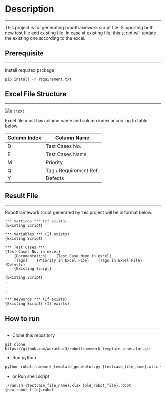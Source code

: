 
# Description
---
This project is for generating robotframework script file. Supporting both new test file and existing file. In case of existing file, this script will update the existing one according to the excel.  

## Prerequisite
---
Install required package
```shell
pip install -r requirement.txt
```

## Excel File Structure
---

![alt text](https://www.img.in.th/images/46f85264e853bfdc14ba83d8b738eefa.png)

Excel file must has column name and column index according to table below  

|Column Index|Column Name|
|--|--|
|D|Test Cases No.|
|E|Test Cases Name|
|M|Priority|
|Q|Tag / Requirement Ref.|
|Y|Defects|  

## Result File
---
Robotframework script generated by this project will be in format below.
```
*** Settings *** (If exists)
{Existing Script}

*** Variables *** (If exists)
{Existing Script}

*** Test Cases ***
{Test Cases No. in excel}
    [Documentation]    {Test Case Name in excel}
    [Tags]    {Priority in Excel File}    {Tags in Excel File}    {Defects}
    {Existing Script}

{Existing Script}
.
.
.

*** Keywords *** (If exists)
{Existing Script} (If exists)
```

## How to run
---  

- Clone this repository  
```shell
git clone https://github.com/worachai3/robotframework_template_generator.git
```
- Run python  
```python
python robotframework_template_generator.py {testcase_file_name}.xlsx {old_robot_file}.robot {new_robot_file}.robot
```

- or Run shell script  
```shell
./run.sh {testcase_file_name}.xlsx {old_robot_file}.robot {new_robot_file}.robot
```
